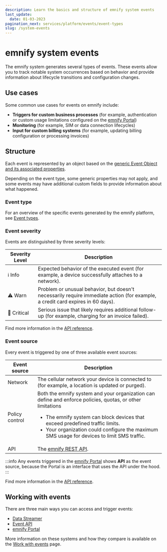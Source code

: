 ```yaml
---
description: Learn the basics and structure of emnify system events
last_update: 
  date: 01-03-2023
pagination_next: services/platform/events/event-types
slug: /system-events
---
```


# emnify system events

The emnify system generates several types of events.
These events allow you to track notable system occurrences based on behavior and provide information about lifecycle transitions and configuration changes.

## Use cases

Some common use cases for events on emnify include:

- **Triggers for custom business processes** (for example, authentication or custom usage limitations configured on the [emnify Portal](/system-events/usage#emnify-portal))
- **Monitoring** (for example, SIM or data connection lifecycles)
- **Input for custom billing systems** (for example, updating billing configuration or processing invoices)

## Structure

Each event is represented by an object based on the [generic Event Object and its associated properties](https://cdn.emnify.net/api/doc/event.html).

Depending on the event type, some generic properties may not apply, and some events may have additional custom fields to provide information about what happened.

### Event type

For an overview of the specific events generated by the emnify platform, see [Event types](/system-events/event-types).

### Event severity

Events are distinguished by three severity levels:

| Severity Level | Description |
|-----|-----|
| :information_source: Info | Expected behavior of the executed event (for example, a device successfully attaches to a network). |
| :warning: Warn |  Problem or unusual behavior, but doesn't necessarily require immediate action (for example, a credit card expires in 60 days). |
| :triangular_flag_on_post: Critical | Serious issue that likely requires additional follow-up (for example, charging for an invoice failed). |

Find more information in the [API reference](https://cdn.emnify.net/api/doc/event.html#event-severity-object).

### Event source

Every event is triggered by one of three available event sources:

| Event source| Description |
|-----|-----|
| Network | The cellular network your device is connected to (for example, a location is updated or purged). |
| Policy control | Both the emnify system and your organization can define and enforce policies, quotas, or other limitations <ul> <li>The emnify system can block devices that exceed predefined traffic limits. </li><li> Your organization could configure the maximum SMS usage for devices to limit SMS traffic.</li></ul> |
| API | The [emnify REST API](https://cdn.emnify.net/api/doc/index.html). |

:::info
Any events triggered in the [emnify Portal](/system-events/usage#emnify-portal) shows **API** as the event source, because the Portal is an interface that uses the API under the hood.
:::

Find more information in the [API reference](https://cdn.emnify.net/api/doc/event.html#event-source-object).

## Working with events

There are three main ways you can access and trigger events:

- [Data Streamer](/system-events/usage#data-streamer)
- [Event API](/system-events/usage#event-api) 
- [emnify Portal](/system-events/usage#emnify-portal)

More information on these systems and how they compare is available on the [Work with events](/system-events/usage) page.
